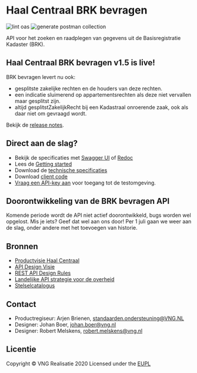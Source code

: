 # Haal Centraal BRK bevragen

![lint oas](https://github.com/VNG-Realisatie/Haal-Centraal-BRK-bevragen/workflows/lint-oas/badge.svg)
![generate postman collection](https://github.com/VNG-Realisatie/Haal-Centraal-BRK-bevragen/workflows/generate-postman-collection/badge.svg)

API voor het zoeken en raadplegen van gegevens uit de Basisregistratie Kadaster (BRK).

## Haal Centraal BRK bevragen v1.5 is live!

BRK bevragen levert nu ook:
* gesplitste zakelijke rechten en de houders van deze rechten. 
* een indicatie sluimerend op appartementsrechten als deze niet vervallen maar gesplitst zijn.
* altijd gesplitstZakelijkRecht bij een Kadastraal onroerende zaak, ook als daar niet om gevraagd wordt.

Bekijk de [release notes](https://vng-realisatie.github.io/Haal-Centraal-BRK-bevragen/releasenotes).

## Direct aan de slag?

* Bekijk de specificaties met [Swagger UI](https://vng-realisatie.github.io/Haal-Centraal-BRK-bevragen/swagger-ui) of [Redoc](https://vng-realisatie.github.io/Haal-Centraal-BRK-bevragen/redoc)
* Lees de [Getting started](https://vng-realisatie.github.io/Haal-Centraal-BRK-bevragen/getting-started)
* Download de [technische specificaties](https://github.com/VNG-Realisatie/Haal-Centraal-BRK-bevragen/blob/master/specificatie/genereervariant/openapi.yaml)
* Download [client code](https://github.com/VNG-Realisatie/Haal-Centraal-BRK-bevragen/tree/master/code)
* [Vraag een API-key aan](https://formulieren.kadaster.nl/aanmelden_brk_bevragen) voor toegang tot de testomgeving.

## Doorontwikkeling van de BRK bevragen API

Komende periode wordt de API niet actief doorontwikkeld, bugs worden wel opgelost. Mis je iets? Geef dat wel aan ons door! Per 1 juli gaan we weer aan de slag, onder andere met het toevoegen van historie.

## Bronnen

* [Productvisie Haal Centraal](https://vng-realisatie.github.io/Haal-Centraal)
* [API Design Visie](https://github.com/Geonovum/KP-APIs/tree/master/Werkgroep%20Design%20Visie)
* [REST API Design Rules](https://docs.geostandaarden.nl/api/API-Designrules/)
* [Landelijke API strategie voor de overheid](https://geonovum.github.io/KP-APIs/)
* [Stelselcatalogus](https://www.stelselcatalogus.nl/registraties/BRK/)

## Contact

* Productregiseur: Arjen Brienen, [standaarden.ondersteuning@VNG.NL](mailto:standaarden.ondersteuning@VNG.NL)
* Designer: Johan Boer, [johan.boer@vng.nl](mailto:johan.boer@vng.nl)
* Designer: Robert Melskens, [robert.melskens@vng.nl](mailto:robert.melskens@vng.nl)

## Licentie

Copyright &copy; VNG Realisatie 2020
Licensed under the [EUPL](https://github.com/VNG-Realisatie/Haal-Centraal-BRK-bevragen/blob/master/LICENCE.md)
